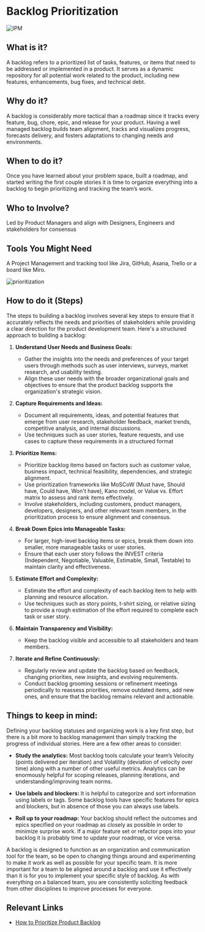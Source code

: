 # Backlog Prioritization

![IPM](../../assets/ipm.png)

## What is it?  
A backlog refers to a prioritized list of tasks, features, or items that need to be addressed or implemented in a product. It serves as a dynamic repository for all potential work related to the product, including new features, enhancements, bug fixes, and technical debt.

## Why do it? 
A backlog is considerably more tactical than a roadmap since it tracks every feature, bug, chore, epic, and release for your product. Having a well managed backlog builds team alignment, tracks and visualizes progress, forecasts delivery, and fosters adaptations to changing needs and environments.

## When to do it?
Once you have learned about your problem space, built a roadmap, and started writing the first couple stories it is time to organize everything into a backlog to begin prioritizing and tracking the team’s work.

## Who to Involve?
Led by Product Managers and align with Designers, Engineers and stakeholders for consensus 

## Tools You Might Need
A Project Management and tracking tool like Jira, GitHub, Asana, Trello or a board like Miro. 

![prioritization](../../assets/backlogprioritization.png)


## How to do it (Steps)
The steps to building a  backlog involves several key steps to ensure that it accurately reflects the needs and priorities of stakeholders while providing a clear direction for the product development team. Here's a structured approach to building a backlog:

1. **Understand User Needs and Business Goals:**
    * Gather  the insights into the needs and preferences of your target users through methods such as user interviews, surveys, market research, and usability testing.
    * Align these user needs with the broader organizational goals and objectives to ensure that the product backlog supports the organization's strategic vision.

2. **Capture Requirements and Ideas:** 
    * Document all requirements, ideas, and potential features that emerge from user research, stakeholder feedback, market trends, competitive analysis, and internal discussions.
    * Use techniques such as user stories, feature requests, and use cases to capture these requirements in a structured format 

3. **Prioritize Items:**
    * Prioritize backlog items based on factors such as customer value, business impact, technical feasibility, dependencies, and strategic alignment.
    * Use prioritization frameworks like MoSCoW (Must have, Should have, Could have, Won't have), Kano model, or Value vs. Effort matrix to assess and rank items effectively.
    * Involve stakeholders, including customers, product managers, developers, designers, and other relevant team members, in the prioritization process to ensure alignment and consensus.

4. **Break Down Epics into Manageable Tasks:**
    * For larger, high-level backlog items or epics, break them down into smaller, more manageable tasks or user stories.
    * Ensure that each user story follows the INVEST criteria (Independent, Negotiable, Valuable, Estimable, Small, Testable) to maintain clarity and effectiveness.

5. **Estimate Effort and Complexity:**
    * Estimate the effort and complexity of each backlog item to help with planning and resource allocation.
    * Use techniques such as story points, t-shirt sizing, or relative sizing to provide a rough estimation of the effort required to complete each task or user story.

6. **Maintain Transparency and Visibility:**
    * Keep the backlog visible and accessible to all stakeholders and team members.
      
7. **Iterate and Refine Continuously:**

    * Regularly review and update the backlog based on feedback, changing priorities, new insights, and evolving requirements.
    * Conduct backlog grooming sessions or refinement meetings periodically to reassess priorities, remove outdated items, add new ones, and ensure that the backlog remains relevant and actionable.


## Things to keep in mind: 

Defining your backlog statuses and organizing work is a key first step, but there is a bit more to backlog management than simply tracking the progress of individual stories. Here are a few other areas to consider:

* **Study the analytics:** Most backlog tools calculate your team’s Velocity (points delivered per iteration) and Volatility (deviation of velocity over time) along with a number of other useful metrics. Analytics can be enormously helpful for scoping releases, planning iterations, and understanding/improving team norms.
  
* **Use labels and blockers:** It is helpful to categorize and sort information using labels or tags. Some backlog tools have specific features for epics and blockers, but in absence of those you can always use labels.
  
* **Roll up to your roadmap:** Your backlog should reflect the outcomes and epics specified on your roadmap as closely as possible in order to minimize surprise work. If a major feature set or refactor pops into your backlog it is probably time to update your roadmap, or vice versa.

A backlog is designed to function as an organization and communication tool for the team, so be open to changing things around and experimenting to make it work as well as possible for your specific team. It is more important for a team to be aligned around a backlog and use it effectively than it is for you to implement your specific style of backlog. As with everything on a balanced team, you are consistently soliciting feedback from other disciplines to improve processes for everyone.


## Relevant Links
* [How to Prioritize Product Backlog](https://miro.com/agile/how-to-prioritize-product-backlog/?utm_source=google&utm_medium=cpc&utm_campaign=S%7CGOO%7CNB%7CUS%7CALL-EN%7CDSA&utm_adgroup=&adgroupid=113971307494&utm_custom=11844984689&utm_content=486286904764&utm_term=&matchtype=&device=c&location=9021729&gad_source=1&gclid=Cj0KCQjwncWvBhD_ARIsAEb2HW9aADamJgAsa40awQ52y2MESUUtIChIjFyEdphBNLqX5SA5fzn1YnEaAiA4EALw_wcB)




